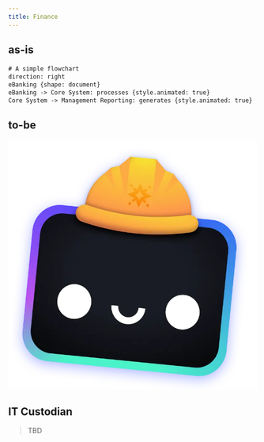 ```yaml
---
title: Finance
---
```


## as-is

```d2 sketch
# A simple flowchart
direction: right
eBanking {shape: document}
eBanking -> Core System: processes {style.animated: true}
Core System -> Management Reporting: generates {style.animated: true}
```

## to-be

![as-is](/src/assets/houston.webp)

## IT Custodian

> TBD
